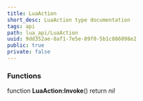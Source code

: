 ```yaml
---
title: LuaAction
short_desc: LuaAction type documentation
tags: api
path: lua_api/LuaAction
uuid: 9dd352ae-8af1-7e5e-89f0-5b1c886098e2
public: true
private: false
---
```





### Functions

function **LuaAction:Invoke**()
  return *nil*
